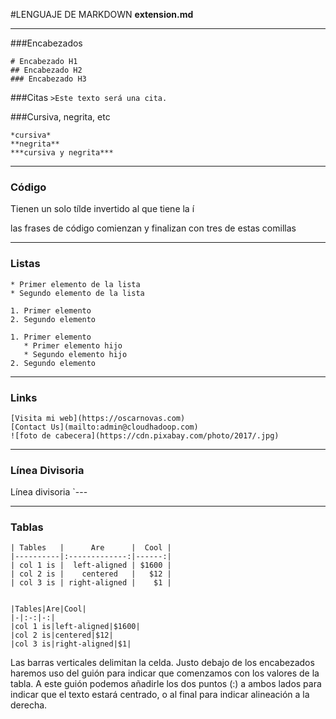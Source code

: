 #LENGUAJE DE MARKDOWN
**extension.md**

---

###Encabezados
```
# Encabezado H1
## Encabezado H2
### Encabezado H3
```

###Citas
`>Este texto será una cita.`

###Cursiva, negrita, etc
```
*cursiva*
**negrita**
***cursiva y negrita***
```
---

### Código
Tienen un solo tílde invertido al que tiene la í

las frases de código comienzan y finalizan con tres de estas comillas

---
### Listas
```
* Primer elemento de la lista
* Segundo elemento de la lista

1. Primer elemento
2. Segundo elemento

1. Primer elemento
   * Primer elemento hijo
   * Segundo elemento hijo
2. Segundo elemento
```
---
### Links
```
[Visita mi web](https://oscarnovas.com)
[Contact Us](mailto:admin@cloudhadoop.com)
![foto de cabecera](https://cdn.pixabay.com/photo/2017/.jpg)
```
---
### Línea Divisoria
Línea divisoria 
`---

---
### Tablas
```
| Tables   |      Are      |  Cool |
|----------|:-------------:|------:|
| col 1 is |  left-aligned | $1600 |
| col 2 is |    centered   |   $12 |
| col 3 is | right-aligned |    $1 |


|Tables|Are|Cool|
|-|:-:|-:|
|col 1 is|left-aligned|$1600|
|col 2 is|centered|$12|
|col 3 is|right-aligned|$1|
```

Las barras verticales delimitan la celda. Justo debajo de los encabezados haremos uso del guión para indicar que comenzamos con los valores de la tabla. A este guión podemos añadirle los dos puntos (:) a ambos lados para indicar que el texto estará centrado, o al final para indicar alineación a la derecha.